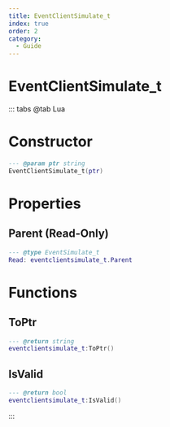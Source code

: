 ```yaml
---
title: EventClientSimulate_t
index: true
order: 2
category:
  - Guide
---
```


# EventClientSimulate_t

::: tabs
@tab Lua
# Constructor
```lua
--- @param ptr string
EventClientSimulate_t(ptr)
```
# Properties
## Parent (Read-Only)
```lua
--- @type EventSimulate_t
Read: eventclientsimulate_t.Parent
```
# Functions
## ToPtr
```lua
--- @return string
eventclientsimulate_t:ToPtr()
```
## IsValid
```lua
--- @return bool
eventclientsimulate_t:IsValid()
```

:::